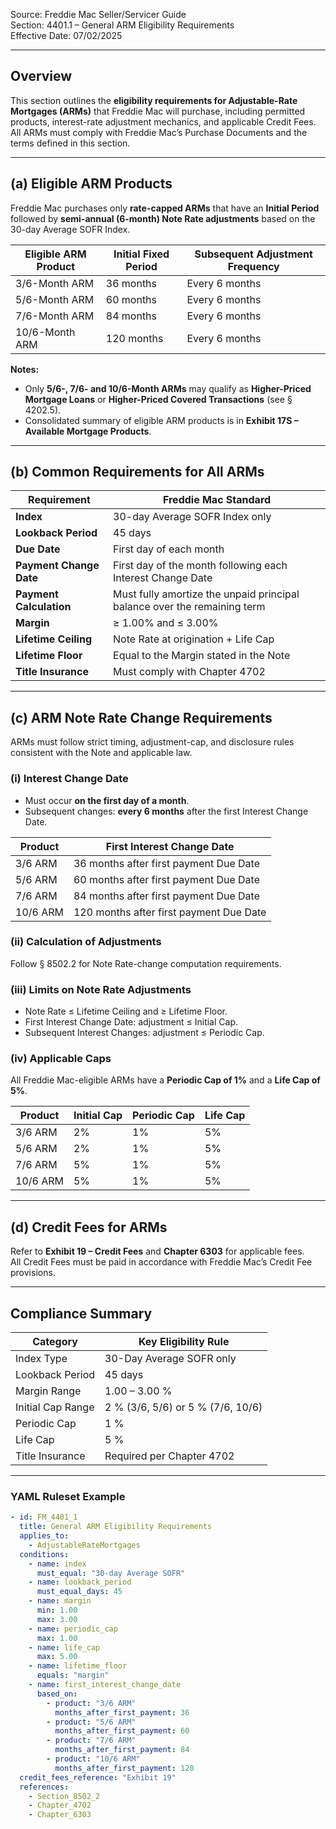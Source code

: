 Source: Freddie Mac Seller/Servicer Guide  
Section: 4401.1 – General ARM Eligibility Requirements  
Effective Date: 07/02/2025  

---

## Overview
This section outlines the **eligibility requirements for Adjustable-Rate Mortgages (ARMs)** that Freddie Mac will purchase, including permitted products, interest-rate adjustment mechanics, and applicable Credit Fees.  
All ARMs must comply with Freddie Mac’s Purchase Documents and the terms defined in this section.

---

## (a) Eligible ARM Products

Freddie Mac purchases only **rate-capped ARMs** that have an **Initial Period** followed by **semi-annual (6-month) Note Rate adjustments** based on the 30-day Average SOFR Index.

| Eligible ARM Product | Initial Fixed Period | Subsequent Adjustment Frequency |
|----------------------|----------------------|--------------------------------|
| 3/6-Month ARM | 36 months | Every 6 months |
| 5/6-Month ARM | 60 months | Every 6 months |
| 7/6-Month ARM | 84 months | Every 6 months |
| 10/6-Month ARM | 120 months | Every 6 months |

**Notes:**
- Only **5/6-, 7/6- and 10/6-Month ARMs** may qualify as **Higher-Priced Mortgage Loans** or **Higher-Priced Covered Transactions** (see § 4202.5).  
- Consolidated summary of eligible ARM products is in **Exhibit 17S – Available Mortgage Products**.

---

## (b) Common Requirements for All ARMs

| Requirement | Freddie Mac Standard |
|--------------|----------------------|
| **Index** | 30-day Average SOFR Index only |
| **Lookback Period** | 45 days |
| **Due Date** | First day of each month |
| **Payment Change Date** | First day of the month following each Interest Change Date |
| **Payment Calculation** | Must fully amortize the unpaid principal balance over the remaining term |
| **Margin** | ≥ 1.00% and ≤ 3.00% |
| **Lifetime Ceiling** | Note Rate at origination + Life Cap |
| **Lifetime Floor** | Equal to the Margin stated in the Note |
| **Title Insurance** | Must comply with Chapter 4702 |

---

## (c) ARM Note Rate Change Requirements

ARMs must follow strict timing, adjustment-cap, and disclosure rules consistent with the Note and applicable law.

### (i) Interest Change Date
- Must occur **on the first day of a month**.  
- Subsequent changes: **every 6 months** after the first Interest Change Date.  

| Product | First Interest Change Date |
|----------|-----------------------------|
| 3/6 ARM | 36 months after first payment Due Date |
| 5/6 ARM | 60 months after first payment Due Date |
| 7/6 ARM | 84 months after first payment Due Date |
| 10/6 ARM | 120 months after first payment Due Date |

### (ii) Calculation of Adjustments  
Follow § 8502.2 for Note Rate-change computation requirements.

### (iii) Limits on Note Rate Adjustments  
- Note Rate ≤ Lifetime Ceiling and ≥ Lifetime Floor.  
- First Interest Change Date: adjustment ≤ Initial Cap.  
- Subsequent Interest Changes: adjustment ≤ Periodic Cap.

### (iv) Applicable Caps  
All Freddie Mac-eligible ARMs have a **Periodic Cap of 1%** and a **Life Cap of 5%**.

| Product | Initial Cap | Periodic Cap | Life Cap |
|----------|-------------|--------------|----------|
| 3/6 ARM | 2% | 1% | 5% |
| 5/6 ARM | 2% | 1% | 5% |
| 7/6 ARM | 5% | 1% | 5% |
| 10/6 ARM | 5% | 1% | 5% |

---

## (d) Credit Fees for ARMs  
Refer to **Exhibit 19 – Credit Fees** and **Chapter 6303** for applicable fees.  
All Credit Fees must be paid in accordance with Freddie Mac’s Credit Fee provisions.

---

## Compliance Summary

| Category | Key Eligibility Rule |
|-----------|----------------------|
| Index Type | 30-Day Average SOFR only |
| Lookback Period | 45 days |
| Margin Range | 1.00 – 3.00 % |
| Initial Cap Range | 2 % (3/6, 5/6)  or  5 % (7/6, 10/6) |
| Periodic Cap | 1 % |
| Life Cap | 5 % |
| Title Insurance | Required per Chapter 4702 |

---

### YAML Ruleset Example

```yaml
- id: FM_4401_1
  title: General ARM Eligibility Requirements
  applies_to:
    - AdjustableRateMortgages
  conditions:
    - name: index
      must_equal: "30-day Average SOFR"
    - name: lookback_period
      must_equal_days: 45
    - name: margin
      min: 1.00
      max: 3.00
    - name: periodic_cap
      max: 1.00
    - name: life_cap
      max: 5.00
    - name: lifetime_floor
      equals: "margin"
    - name: first_interest_change_date
      based_on:
        - product: "3/6 ARM" 
          months_after_first_payment: 36
        - product: "5/6 ARM" 
          months_after_first_payment: 60
        - product: "7/6 ARM" 
          months_after_first_payment: 84
        - product: "10/6 ARM" 
          months_after_first_payment: 120
  credit_fees_reference: "Exhibit 19"
  references:
    - Section_8502_2
    - Chapter_4702
    - Chapter_6303
